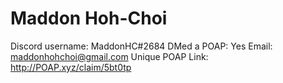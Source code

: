 # Maddon Hoh-Choi

Discord username: MaddonHC#2684
DMed a POAP: Yes
Email: maddonhohchoi@gmail.com
Unique POAP Link: 
http://POAP.xyz/claim/5bt0tp